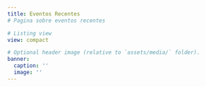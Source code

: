 ```yaml
---
title: Eventos Recentes
# Pagina sobre eventos recentes

# Listing view
view: compact

# Optional header image (relative to `assets/media/` folder).
banner:
  caption: ''
  image: ''
---
```

